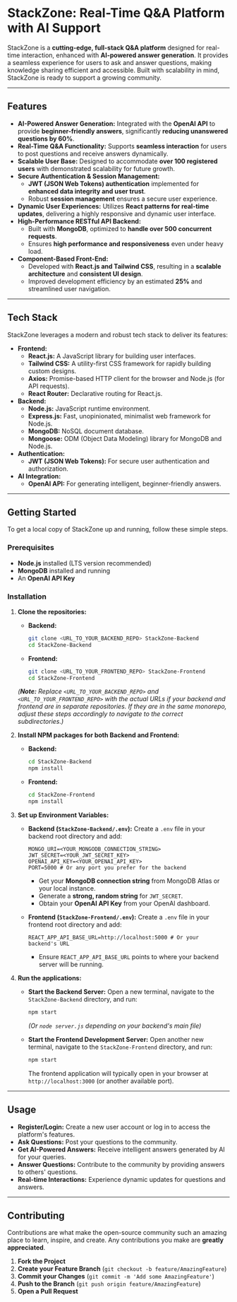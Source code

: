 # StackZone: Real-Time Q&A Platform with AI Support

StackZone is a **cutting-edge, full-stack Q&A platform** designed for real-time interaction, enhanced with **AI-powered answer generation**. It provides a seamless experience for users to ask and answer questions, making knowledge sharing efficient and accessible. Built with scalability in mind, StackZone is ready to support a growing community.

---

## Features

* **AI-Powered Answer Generation:** Integrated with the **OpenAI API** to provide **beginner-friendly answers**, significantly **reducing unanswered questions by 60%**.
* **Real-Time Q&A Functionality:** Supports **seamless interaction** for users to post questions and receive answers dynamically.
* **Scalable User Base:** Designed to accommodate **over 100 registered users** with demonstrated scalability for future growth.
* **Secure Authentication & Session Management:**
    * **JWT (JSON Web Tokens) authentication** implemented for **enhanced data integrity and user trust**.
    * Robust **session management** ensures a secure user experience.
* **Dynamic User Experiences:** Utilizes **React patterns for real-time updates**, delivering a highly responsive and dynamic user interface.
* **High-Performance RESTful API Backend:**
    * Built with **MongoDB**, optimized to **handle over 500 concurrent requests**.
    * Ensures **high performance and responsiveness** even under heavy load.
* **Component-Based Front-End:**
    * Developed with **React.js and Tailwind CSS**, resulting in a **scalable architecture** and **consistent UI design**.
    * Improved development efficiency by an estimated **25%** and streamlined user navigation.

---

## Tech Stack

StackZone leverages a modern and robust tech stack to deliver its features:

* **Frontend:**
    * **React.js:** A JavaScript library for building user interfaces.
    * **Tailwind CSS:** A utility-first CSS framework for rapidly building custom designs.
    * **Axios:** Promise-based HTTP client for the browser and Node.js (for API requests).
    * **React Router:** Declarative routing for React.js.
* **Backend:**
    * **Node.js:** JavaScript runtime environment.
    * **Express.js:** Fast, unopinionated, minimalist web framework for Node.js.
    * **MongoDB:** NoSQL document database.
    * **Mongoose:** ODM (Object Data Modeling) library for MongoDB and Node.js.
* **Authentication:**
    * **JWT (JSON Web Tokens):** For secure user authentication and authorization.
* **AI Integration:**
    * **OpenAI API:** For generating intelligent, beginner-friendly answers.

---

## Getting Started

To get a local copy of StackZone up and running, follow these simple steps.

### Prerequisites

* **Node.js** installed (LTS version recommended)
* **MongoDB** installed and running
* An **OpenAI API Key**

### Installation

1.  **Clone the repositories:**

    * **Backend:**
        ```bash
        git clone <URL_TO_YOUR_BACKEND_REPO> StackZone-Backend
        cd StackZone-Backend
        ```
    * **Frontend:**
        ```bash
        git clone <URL_TO_YOUR_FRONTEND_REPO> StackZone-Frontend
        cd StackZone-Frontend
        ```
    *(**Note:** Replace `<URL_TO_YOUR_BACKEND_REPO>` and `<URL_TO_YOUR_FRONTEND_REPO>` with the actual URLs if your backend and frontend are in separate repositories. If they are in the same monorepo, adjust these steps accordingly to navigate to the correct subdirectories.)*

2.  **Install NPM packages for both Backend and Frontend:**

    * **Backend:**
        ```bash
        cd StackZone-Backend
        npm install
        ```
    * **Frontend:**
        ```bash
        cd StackZone-Frontend
        npm install
        ```

3.  **Set up Environment Variables:**

    * **Backend (`StackZone-Backend/.env`):**
        Create a `.env` file in your backend root directory and add:
        ```
        MONGO_URI=<YOUR_MONGODB_CONNECTION_STRING>
        JWT_SECRET=<YOUR_JWT_SECRET_KEY>
        OPENAI_API_KEY=<YOUR_OPENAI_API_KEY>
        PORT=5000 # Or any port you prefer for the backend
        ```
        * Get your **MongoDB connection string** from MongoDB Atlas or your local instance.
        * Generate a **strong, random string** for `JWT_SECRET`.
        * Obtain your **OpenAI API Key** from your OpenAI dashboard.

    * **Frontend (`StackZone-Frontend/.env`):**
        Create a `.env` file in your frontend root directory and add:
        ```
        REACT_APP_API_BASE_URL=http://localhost:5000 # Or your backend's URL
        ```
        * Ensure `REACT_APP_API_BASE_URL` points to where your backend server will be running.

4.  **Run the applications:**

    * **Start the Backend Server:**
        Open a new terminal, navigate to the `StackZone-Backend` directory, and run:
        ```bash
        npm start
        ```
        *(Or `node server.js` depending on your backend's main file)*

    * **Start the Frontend Development Server:**
        Open another new terminal, navigate to the `StackZone-Frontend` directory, and run:
        ```bash
        npm start
        ```
        The frontend application will typically open in your browser at `http://localhost:3000` (or another available port).

---

## Usage

* **Register/Login:** Create a new user account or log in to access the platform's features.
* **Ask Questions:** Post your questions to the community.
* **Get AI-Powered Answers:** Receive intelligent answers generated by AI for your queries.
* **Answer Questions:** Contribute to the community by providing answers to others' questions.
* **Real-time Interactions:** Experience dynamic updates for questions and answers.

---

## Contributing

Contributions are what make the open-source community such an amazing place to learn, inspire, and create. Any contributions you make are **greatly appreciated**.

1.  **Fork the Project**
2.  **Create your Feature Branch** (`git checkout -b feature/AmazingFeature`)
3.  **Commit your Changes** (`git commit -m 'Add some AmazingFeature'`)
4.  **Push to the Branch** (`git push origin feature/AmazingFeature`)
5.  **Open a Pull Request**
